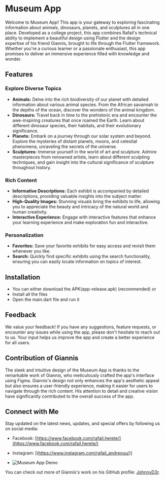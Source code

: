 # Museum App

Welcome to Museum App! This app is your gateway to exploring fascinating information about animals, dinosaurs, planets, and sculptures all in one place. Developed as a college project, this app combines Rafail's technical ability to implement a beautiful design using Flutter and the design expertise of his friend Giannis, brought to life through the Flutter framework. Whether you're a curious learner or a passionate enthusiast, this app promises to deliver an immersive experience filled with knowledge and wonder.

## Features

### Explore Diverse Topics
- **Animals:** Delve into the rich biodiversity of our planet with detailed information about various animal species. From the African savannah to the depths of the ocean, discover the wonders of the animal kingdom.
- **Dinosaurs:** Travel back in time to the prehistoric era and encounter the awe-inspiring creatures that once roamed the Earth. Learn about different dinosaur species, their habitats, and their evolutionary significance.
- **Planets:** Embark on a journey through our solar system and beyond. Explore the mysteries of distant planets, moons, and celestial phenomena, unraveling the secrets of the universe.
- **Sculptures:** Immerse yourself in the world of art and sculpture. Admire masterpieces from renowned artists, learn about different sculpting techniques, and gain insight into the cultural significance of sculpture throughout history.

### Rich Content
- **Informative Descriptions:** Each exhibit is accompanied by detailed descriptions, providing valuable insights into the subject matter.
- **High-Quality Images:** Stunning visuals bring the exhibits to life, allowing you to appreciate the beauty and intricacy of the natural world and human creativity.
- **Interactive Experience:** Engage with interactive features that enhance your learning experience and make exploration fun and interactive.

### Personalization
- **Favorites:** Save your favorite exhibits for easy access and revisit them whenever you like.
- **Search:** Quickly find specific exhibits using the search functionality, ensuring you can easily locate information on topics of interest.

## Installation
- You can either download the APK(app-release.apk) (recommended) or
- Install all the files
- Open the main.dart file and run it

## Feedback
We value your feedback! If you have any suggestions, feature requests, or encounter any issues while using the app, please don't hesitate to reach out to us. Your input helps us improve the app and create a better experience for all users.

## Contribution of Giannis
The sleek and intuitive design of the Museum App is thanks to the remarkable work of Giannis, who meticulously crafted the app's interface using Figma. Giannis's design not only enhances the app's aesthetic appeal but also ensures a user-friendly experience, making it easier for users to navigate through the rich content. His attention to detail and creative vision have significantly contributed to the overall success of the app.

## Connect with Me
Stay updated on the latest news, updates, and special offers by following us on social media:
- Facebook: [https://www.facebook.com/rafail.herete/](https://www.facebook.com/rafail.herete/)
- Instagram: [(https://www.instagram.com/rafail_andreouu/)]

- ![Museum App Demo](https://github.com/RafailAndreou/MuseumApp/blob/master/museumapp.gif)

You can check out more of Giannis's work on his GitHub profile: [JohnnyD3r](https://github.com/JohnnyD3r).
